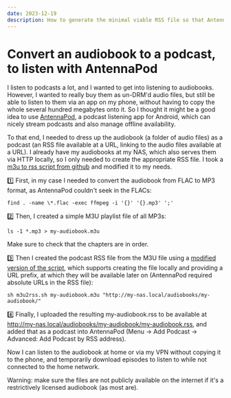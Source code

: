 ```yaml
---
date: 2023-12-19
description: How to generate the minimal viable RSS file so that AntennaPod accepts your bunch of mp3 files as a proper podcast
---
```


# Convert an audiobook to a podcast, to listen with AntennaPod

I listen to podcasts a lot, and I wanted to get into listening to audiobooks. However, I wanted to really buy them as un-DRM'd audio files, but still be able to listen to them via an app on my phone, without having to copy the whole several hundred megabytes onto it. 
So I thought it might be a good idea to use [AntennaPod](https://antennapod.org), a podcast listening app for Android, which can nicely stream podcasts and also manage offline availability.

<!-- more -->

To that end, I needed to dress up the audiobook (a folder of audio files) as a podcast (an RSS file available at a URL, linking to the audio files available at a URL).
I already have my audiobooks at my NAS, which also serves them via HTTP locally, so I only needed to create the appropriate RSS file. I took a [m3u to rss script from github](https://github.com/ildar/m3u2rss/blob/master/m3u2rss.sh) and modified it to my needs.

1️⃣ First, in my case I needed to convert the audiobook from FLAC to MP3 format, as AntennaPod couldn't seek in the FLACs:

```shell
find . -name \*.flac -exec ffmpeg -i '{}' '{}.mp3' ';'
```

2️⃣ Then, I created a simple M3U playlist file of all MP3s:

```shell
ls -1 *.mp3 > my-audiobook.m3u
```

Make sure to check that the chapters are in order.

3️⃣ Then I created the podcast RSS file from the M3U file using a [modified version of the script](https://github.com/luelista/m3u2rss/blob/master/m3u2rss.sh), which supports creating the file locally and providing a URL prefix, at which they will be available later on (AntennaPod required absolute URLs in the RSS file):

```shell
sh m3u2rss.sh my-audiobook.m3u "http://my-nas.local/audiobooks/my-audiobook/"
```

4️⃣ Finally, I uploaded the resulting my-audiobook.rss to be available at http://my-nas.local/audiobooks/my-audiobook/my-audiobook.rss, and added that
as a podcast into AntennaPod (Menu -> Add Podcast -> Advanced: Add Podcast by RSS address).

Now I can listen to the audiobook at home or via my VPN without copying it to the phone, and temporarily download episodes to listen to while not connected to the home network.

Warning: make sure the files are not publicly available on the internet if it's a restrictively licensed audiobook (as most are).


